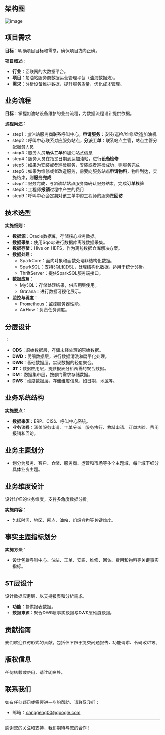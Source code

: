 
## 架构图

![image](https://github.com/user-attachments/assets/987e4351-131f-4a32-b1e8-4866f54fd36d)

## 项目需求

**目标**：明确项目目标和需求，确保项目方向正确。

**项目概述**：
- **行业**：互联网的大数据平台。
- **项目**：加油站服务商数据运营管理平台（油海数据港）。
- **需求**：分析设备维护数据，提升服务质量，优化成本管理。

## 业务流程

**目标**：掌握加油站设备维护的业务流程，为数据流程设计提供依据。

**流程简述**：
 - step1：加油站服务商联系呼叫中心，**申请服务**：安装/巡检/维修/改造加油机
 - step2：呼叫中心联系对应服务站点，**分派工单**：联系站点主管，站点主管分配服务人员
 - step3：服务人员**确认工单**和加油站点信息
 - step4：服务人员在指定日期到达加油站，进行**设备检修**
 - step5：如果为安装或者巡检服务，安装或者巡检成功，则服务完成
 - step6：如果为维修或者改造服务，需要向服务站点**申请物料**，物料到达，实施结束，则**服务完成**
 - step7：服务完成，与加油站站点服务商确认服务结束，完成**订单核验**
 - step8：工程师**报销**过程中产生的费用
 - step9：呼叫中心会定期对该工单中的工程师的服务做**回访**


## 技术选型

**实施细则**：
- **数据源**：Oracle数据库，存储核心业务数据。
- **数据采集**：使用Sqoop进行数据库离线数据采集。
- **数据存储**：Hive on HDFS，作为离线数据仓库解决方案。
- **数据处理**：
  - SparkCore：面向对象和函数处理非结构化数据。
  - SparkSQL：支持SQL和DSL，处理结构化数据，适用于统计分析。
  - ThriftServer：提供SparkSQL服务端接口。
- **数据应用**：
  - MySQL：存储处理结果，供应用层使用。
  - Grafana：进行数据可视化展示。
- **监控与调度**：
  - Prometheus：监控服务器性能。
  - AirFlow：负责任务调度。

## 分层设计
：
- **ODS**：原始数据层，存储未经处理的原始数据。
- **DWD**：明细数据层，进行数据清洗和扁平化处理。
- **DWB**：基础数据层，实现数据的轻度聚合。
- **ST**：数据应用层，提供报表分析所需的聚合数据。
- **DM**：数据集市层，按部门需求存储数据。
- **DWS**：维度数据层，存储维度信息，如日期、地区等。

## 业务系统结构

**实施要点**：
- **数据来源**：ERP、CISS、呼叫中心系统。
- **业务流程**：涵盖服务申请、工单分派、服务执行、物料申请、订单核验、费用报销和回访。

## 业务主题划分

- 划分为服务、客户、仓储、服务商、运营和市场等多个主题域，每个域下细分具体业务主题。

## 业务维度设计

设计详细的业务维度，支持多角度数据分析。

**实施内容**：
- 包括时间、地区、网点、油站、组织机构等关键维度。

## 事实主题指标划分


**实施方法**：
- 设计包括呼叫中心、油站、工单、安装、维修、回访、费用和物料等关键事实指标。


## ST层设计

设计数据应用层，以支持报表和分析需求。

- **功能**：提供报表数据。
- **数据来源**：聚合DWB层事实数据与DWS层维度数据。


## 贡献指南

我们欢迎任何形式的贡献，包括但不限于提交问题报告、功能请求、代码改进等。

## 版权信息
任何转载或使用，请注明出处。

## 联系我们

如有任何疑问或需要进一步的帮助，请联系我们：

- 邮箱：xianggeng00@google.com

---

感谢您的关注和支持，我们期待与您的合作！

